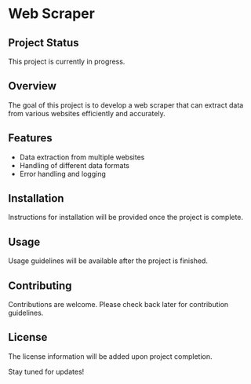 # Web Scraper

## Project Status
This project is currently in progress. 

## Overview
The goal of this project is to develop a web scraper that can extract data from various websites efficiently and accurately.

## Features
- Data extraction from multiple websites
- Handling of different data formats
- Error handling and logging

## Installation
Instructions for installation will be provided once the project is complete.

## Usage
Usage guidelines will be available after the project is finished.

## Contributing
Contributions are welcome. Please check back later for contribution guidelines.

## License
The license information will be added upon project completion.

Stay tuned for updates!